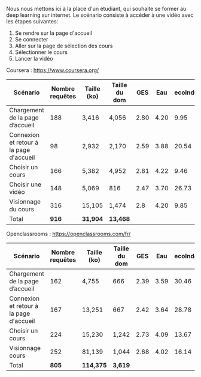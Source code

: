 Nous nous mettons ici à la place d'un étudiant, qui souhaite se former au deep learning sur internet. Le scénario consiste à accéder à une vidéo avec les étapes suivantes:
1. Se rendre sur la page d'accueil
2. Se connecter
3. Aller sur la page de sélection des cours
4. Sélectionner le cours
5. Lancer la vidéo

Coursera : https://www.coursera.org/

| Scénario                                | Nombre requêtes | Taille (ko) | Taille du dom | GES  | Eau  | ecoIndex | Note              |
| --------------------------------------- | --------------- | ----------- | ------------- | ---- | ---- | -------- | ----              |
| Chargement de la page d’accueil         | 188             | 3,416       | 4,056         | 2.80 | 4.20 | 9.95     | :red_circle: G    |
| Connexion et retour à la page d'accueil | 98              | 2,932       | 2,170         | 2.59 | 3.88 | 20.54    | :orange_circle: F |
| Choisir un cours                        | 166             | 5,382       | 4,952         | 2.81 | 4.22 | 9.46     | :red_circle: G    |
| Choisir une vidéo                       | 148             | 5,069       | 816           | 2.47 | 3.70 | 26.73    | :yellow_circle: E |
| Visionnage du cours                     | 316             | 15,105      | 1,474         | 2.8  | 4.20 | 9.85     | :red_circle: G    |
| Total                                   | **916**         | **31,904**  | **13,468**    |      |      |          |                   |

Openclassrooms : https://openclassrooms.com/fr/

| Scénario                                | Nombre requêtes | Taille (ko) | Taille du dom | GES  | Eau  | ecoIndex | Note |
| --------------------------------------- | --------------- | ----------- | ------------- | ---- | ---- | -------- | ---- |
| Chargement de la page d’accueil         | 162             | 4,755       | 666           | 2.39 | 3.59 | 30.46    | :yellow_circle: E |
| Connexion et retour à la page d'accueil | 167             | 13,251      | 667           | 2.42 | 3.64 | 28.78    | :yellow_circle: E |
| Choisir un cours                        | 224             | 15,230      | 1,242         | 2.73 | 4.09 | 13.67    | :orange_circle: F |
| Visionnage cours                        | 252             | 81,139      | 1,044         | 2.68 | 4.02 | 16.14    | :orange_circle: F |
| Total                                   | **805**         | **114,375** | **3,619**     |      |      |          |      |
